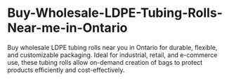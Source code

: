 # Buy-Wholesale-LDPE-Tubing-Rolls-Near-me-in-Ontario
Buy wholesale LDPE tubing rolls near you in Ontario for durable, flexible, and customizable packaging. Ideal for industrial, retail, and e-commerce use, these tubing rolls allow on-demand creation of bags to protect products efficiently and cost-effectively.
